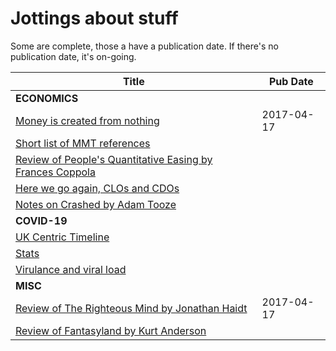 # Jottings about stuff

Some are complete, those a have a publication date. If there's no publication date, it's on-going.

| Title | Pub Date |
|---|---|
| **ECONOMICS** | |
| [Money is created from nothing](money-is-created-from-nothing-V2.md) | 2017-04-17 |
| [Short list of MMT references](mmt-references.md) | |
| [Review of People's Quantitative Easing by Frances Coppola](peoples-qe-by-frances-coppola.md) | |
| [Here we go again, CLOs and CDOs](clos.md)| |
| [Notes on Crashed by Adam Tooze](crashed.md) | |
| **COVID-19** | |
| [UK Centric Timeline](uk-timeline.md) |
| [Stats](stats.md) |
| [Virulance and viral load](virulance-viral-load.md) |
| **MISC** | |
| [Review of The Righteous Mind by Jonathan Haidt](the-righteous-mind-by-jonathan-haidt.md) | 2017-04-17 |
| [Review of Fantasyland by Kurt Anderson](fantasyland-by-kurt-anderson.md)| |